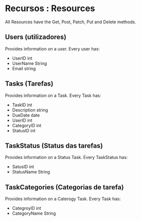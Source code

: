 
# Recursos : Resources

All Resources have the Get, Post, Patch, Put and Delete methods.

## Users (utilizadores)

Provides information on a user. Every user has:
- UserID int
- UserName String
- Email string

## Tasks (Tarefas)

Provides information on a Task. Every Task has:
- TaskID int
- Description string
- DueDate date
- UserID int
- CategoryID int
- StatusID int

## TaskStatus (Status das tarefas)

Provides information on a Status Task. Every TaskStatus has:
- SatusID int
- StatusName String


## TaskCategories (Categorias de tarefa)

Provides information on a Caterogy Task. Every Task has:
- CategroyID int
- CategoryName String
